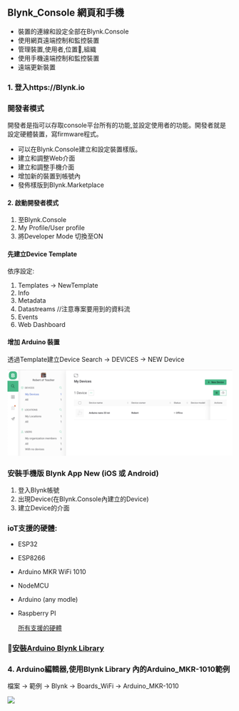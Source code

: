 ## Blynk_Console 網頁和手機
- 裝置的連線和設定全部在Blynk.Console
- 使用網頁遠端控制和監控裝置
- 管理裝置,使用者,位置,組織
- 使用手機遠端控制和監控裝置
- 遠端更新裝置



### 1. 登入https://Blynk.io

###  開發者模式
開發者是指可以存取console平台所有的功能,並設定使用者的功能。開發者就是設定硬體裝置，寫firmware程式。

- 可以在Blynk.Console建立和設定裝置樣版。
- 建立和調整Web介面
- 建立和調整手機介面
- 增加新的裝置到帳號內
- 發佈樣版到Blynk.Marketplace



#### 2. 啟動開發者模式

1. 至Blynk.Console
2. My Profile/User profile
3. 將Developer Mode 切換至ON 

#### 先建立Device Template

依序設定:
1. Templates -> NewTemplate
2. Info
3. Metadata
4. Datastreams //注意專案要用到的資料流
5. Events
6. Web Dashboard


#### 增加 Arduino 裝置

透過Template建立Device
Search -> DEVICES -> NEW Device

![](pic1.png)


###  安裝手機版 Blynk App New (iOS 或 Android)

1. 登入Blynk帳號
2. 出現Device(在Blynk.Console內建立的Device)
3. 建立Device的介面

###  ioT支援的硬體:
- ESP32
- ESP8266
- Arduino MKR WiFi 1010
- NodeMCU
- Arduino (any modle)
- Raspberry PI

	[所有支援的硬體](https://docs.blynk.io/en/blynk.edgent/supported-boards)
	
###  [安裝Arduino Blynk Library](https://github.com/blynkkk/blynk-library)

### 4. Arduino編輯器,使用Blynk Library 內的Arduino_MKR-1010範例
檔案 -> 範例 -> Blynk -> Boards_WiFi -> Arduino_MKR-1010

![](./images/pic1.png)